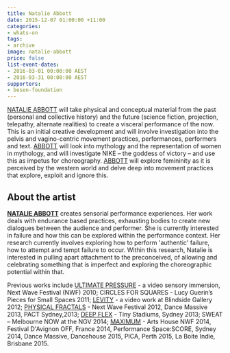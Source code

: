 ```yaml
---
title: Natalie Abbott
date: 2015-12-07 01:00:00 +11:00
categories:
- whats-on
tags:
- archive
image: natalie-abbott
price: false
list-event-dates:
- 2016-03-01 00:00:00 AEST
- 2016-03-31 00:00:00 AEST
supporters:
- besen-foundation
---
```


<!-- http://thesubstation.org.au/show/natalie-abbott/ -->

[NATALIE ABBOTT](http://www.natalieabbott.net/) will take physical and conceptual material from the past (personal and collective history) and the future (science fiction, projection, telepathy, alternate realities) to create a visceral performance of the now. This is an initial creative development and will involve investigation into the pelvis and vagino-centric movement practices, performances, performers and text. [ABBOTT](http://www.natalieabbott.net/) will look into mythology and the representation of women in mythology, and will investigate NIKE – the goddess of victory – and use this as impetus for choreography. [ABBOTT](http://www.natalieabbott.net/) will explore femininity as it is perceived by the western world and delve deep into movement practices that explore, exploit and ignore this.

## About the artist

[**NATALIE ABBOTT**](http://www.natalieabbott.net/) creates sensorial performance experiences. Her work deals with endurance based practices, exhausting bodies to create new dialogues between the audience and performer. She is currently interested in failure and how this can be explored within the performance context. Her research currently involves exploring how to perform 'authentic' failure, how to attempt and tempt failure to occur. Within this research, Natalie is interested in pulling apart attachment to the preconceived, of allowing and celebrating something that is imperfect and exploring the choreographic potential within that.

Previous works include [ULTIMATE PRESSURE](https://www.youtube.com/watch?v=J9S9XK7-orU) - a video sensory immersion, Next Wave Festival (NWF) 2010; CIRCLES FOR SQUARES - Lucy Guerin’s Pieces for Small Spaces 2011; [LEVITY](https://www.youtube.com/playlist?list=PL3931D3B71B0D137D) - a video work at Blindside Gallery 2012; [PHYSICAL FRACTALS](https://www.youtube.com/watch?v=jZzlBigjMig) - Next Wave Festival 2012, Dance Massive 2013, PACT Sydney,2013; [DEEP FLEX](http://www.pact.net.au/2013/10/deep-flex/) - Tiny Stadiums, Sydney 2013; SWEAT – Melbourne NOW at the NGV 2014; [MAXIMUM](http://www.realtimearts.net/feature/In_Profile/11637) - Arts House NWF 2014, Festival D'Avignon OFF, France 2014, Performance Space:SCORE, Sydney 2014, Dance Massive, Dancehouse 2015, PICA, Perth 2015, La Boite Indie, Brisbane 2015.

